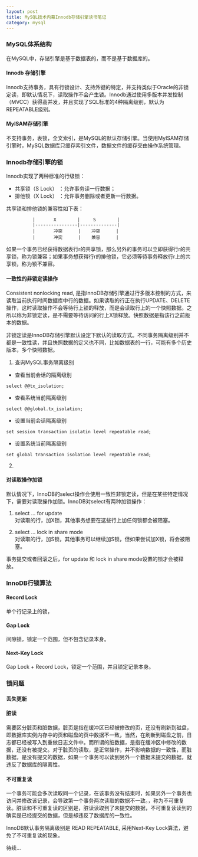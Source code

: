 ```yaml
---
layout: post
title: MySQL技术内幕Innodb存储引擎读书笔记
category: mysql 
---
```


### MySQL体系结构

在MySQL中，存储引擎是基于数据表的，而不是基于数据库的。

#### Innodb 存储引擎

Innodb支持事务，具有行锁设计、支持外键的特定，并支持类似于Oracle的非锁定读，即默认情况下，读取操作不会产生锁。Innodb通过使用多版本并发控制（MVCC）获得高并发，并且实现了SQL标准的4种隔离级别，默认为REPEATABLE级别。

#### MyISAM存储引擎

不支持事务，表锁，全文索引，是MySQL的默认存储引擎。当使用MyISAM存储引擎时，MySQL数据库只缓存索引文件，数据文件的缓存交由操作系统管理。

### Innodb存储引擎的锁

Innodb实现了两种标准的行级锁：  
 * 共享锁（S Lock） ：允许事务读一行数据；
 * 排他锁（X Lock） ：允许事务删除或者更新一行数据。

共享锁和排他锁的兼容性如下表：

              |       X        |     S        |  
              |----------------|--------------| 
              |       冲突      |    冲突      | 
              |       冲突      |    兼容      | 

如果一个事务已经获得数据表行r的共享锁，那么另外的事务可以立即获得行r的共享锁，称为锁兼容；如果事务想获得行r的排他锁，它必须等待事务释放行r上的共享锁，称为锁不兼容。

####  一致性的非锁定读操作

Consistent nonlocking read, 是指InnoDB存储引擎通过行多版本控制的方式，来读取当前执行时间数据库中行的数据。如果读取的行正在执行UPDATE、DELETE操作，这时读取操作不会等待行上锁的释放，而是会读取行上的一个快照数据。之所以称为非锁定读，是不需要等待访问的行上X锁释放。快照数据是指该行之前版本的数据。

非锁定读是InnoDB存储引擎默认设定下默认的读取方式。不同事务隔离级别并不都是一致性读，并且快照数据的定义也不同，比如数据表的一行，可能有多个历史版本，多个快照数据。

1. 查询MySQL事务隔离级别


 * 查看当前会话的隔离级别  
~~~~  
select @@tx_isolation;  
~~~~  

 * 查看系统当前隔离级别  
~~~~  
select @@global.tx_isolation;   
~~~~ 
 * 设置当前会话隔离级别  
~~~~  
set session transaction isolatin level repeatable read;  
~~~~ 
 * 设置系统当前隔离级别  
~~~~  
set global transaction isolation level repeatable read;  
~~~~ 

2. 

####  对读取操作加锁

默认情况下，InnoDB的select操作会使用一致性非锁定读，但是在某些特定情况下，需要对读取操作加锁。InnoDB对select有两种加锁操作：  

1. select ... for update  
对读取的行，加X锁，其他事务想要在这些行上加任何锁都会被阻塞。  

2. select ... lock in share mode   
对读取的行，加S锁，其他事务可以继续加S锁，但如果尝试加X锁，将会被阻塞。

事务提交或者回滚之后，for update 和 lock in share mode设置的锁才会被释放。

### InnoDB行锁算法

#### Record Lock

单个行记录上的锁，

#### Gap Lock

间隙锁，锁定一个范围，但不包含记录本身。

#### Next-Key Lock

Gap Lock + Record Lock，锁定一个范围，并且锁定记录本身。

### 锁问题

#### 丢失更新

#### 脏读

需要区分脏页和脏数据，脏页是指在缓冲区已经被修改的页，还没有刷新到磁盘，即数据库实例内存中的页和磁盘的页中数据不一致，当然，在刷新到磁盘之前，日志都已经被写入到重做日志文件中。而所谓的脏数据，是指在缓冲区中修改的数据，还没有被提交。对于脏页的读取，是正常操作，并不影响数据的一致性，而脏数据，是没有提交的数据，如果一个事务可以读到另外一个数据未提交的数据，就违反了数据库的隔离性。

#### 不可重复读

一个事务可能会多次读取同一个记录，在该事务没有结束时，如果另外一个事务也访问并修改该记录，会导致第一个事务两次读取的数据不一致。，称为不可重复读。脏读和不可重复读的区别是，脏读读取到了未提交的数据，不可重复读读到的确实是已经提交的数据，但是却违反了数据库的一致性。

InnoDB默认事务隔离级别是 READ REPEATABLE, 采用Next-Key Lock算法，避免了不可重复读的现象。

待续...